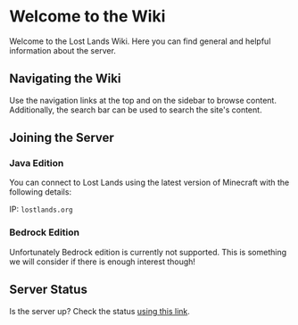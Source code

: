 # Welcome to the Wiki
Welcome to the Lost Lands Wiki. Here you can find general and helpful information about the server. 

## Navigating the Wiki

Use the navigation links at the top and on the sidebar to browse content. Additionally, the search bar can be used to search the site's content.

## Joining the Server
### Java Edition

You can connect to Lost Lands using the latest version of Minecraft with the following details:

IP: `lostlands.org`

### Bedrock Edition
Unfortunately Bedrock edition is currently not supported. This is something we will consider if there is enough interest though!

## Server Status
Is the server up? Check the status [using this link](https://status.lostlands.org).